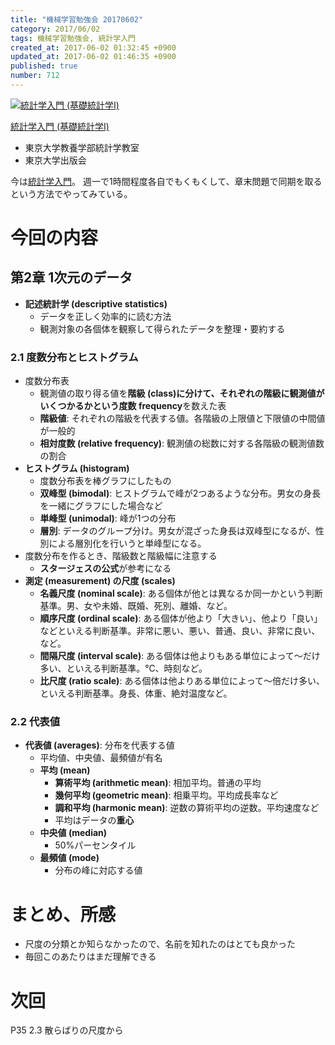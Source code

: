 ```yaml
---
title: "機械学習勉強会 20170602"
category: 2017/06/02
tags: 機械学習勉強会, 統計学入門
created_at: 2017-06-02 01:32:45 +0900
updated_at: 2017-06-02 01:46:35 +0900
published: true
number: 712
---
```


<div class="asin">
<div class="asin-image"><a href="https://www.amazon.co.jp/exec/obidos/ASIN/4130420658/nownabe0c-22/" rel="nofollow noopener" target="_blank"><img src="http://images-jp.amazon.com/images/P/4130420658.09._SL160_.jpg" alt="統計学入門 (基礎統計学Ⅰ)" title="統計学入門 (基礎統計学Ⅰ)"></a></div>
<div class="asin-detail">
<p><a href="https://www.amazon.co.jp/exec/obidos/ASIN/4130420658/nownabe0c-22/" rel="nofollow noopener" target="_blank">統計学入門 (基礎統計学Ⅰ)</a></p>
<ul>
<li>東京大学教養学部統計学教室</li>
<li>東京大学出版会</li>
</ul>
</div>

<p></p>
</div>

今は[統計学入門](https://www.amazon.co.jp/exec/obidos/ASIN/4130420658/nownabe0c-22/)。
週一で1時間程度各自でもくもくして、章末問題で同期を取るという方法でやってみている。

# 今回の内容
## 第2章 1次元のデータ
* **記述統計学 (descriptive statistics)**
    * データを正しく効率的に読む方法
    * 観測対象の各個体を観察して得られたデータを整理・要約する

### 2.1 度数分布とヒストグラム
* 度数分布表
    * 観測値の取り得る値を**階級 (class)**に分けて、それぞれの階級に観測値がいくつかるかという**度数 frequency**を数えた表
    * **階級値**: それぞれの階級を代表する値。各階級の上限値と下限値の中間値が一般的
    * **相対度数 (relative frequency)**: 観測値の総数に対する各階級の観測値数の割合
* **ヒストグラム (histogram)**
    * 度数分布表を棒グラフにしたもの
    * **双峰型 (bimodal)**: ヒストグラムで峰が2つあるような分布。男女の身長を一緒にグラフにした場合など
    * **単峰型 (unimodal)**: 峰が1つの分布
    * **層別**: データのグループ分け。男女が混ざった身長は双峰型になるが、性別による層別化を行いうと単峰型になる。
* 度数分布を作るとき、階級数と階級幅に注意する
    * **スタージェスの公式**が参考になる
* **測定 (measurement) の尺度 (scales)**
    * **名義尺度 (nominal scale)**: ある個体が他とは異なるか同一かという判断基準。男、女や未婚、既婚、死別、離婚、など。
    * **順序尺度 (ordinal scale)**: ある個体が他より「大きい」、他より「良い」などといえる判断基準。非常に悪い、悪い、普通、良い、非常に良い、など。
    * **間隔尺度 (interval scale)**: ある個体は他よりもある単位によって〜だけ多い、といえる判断基準。℃、時刻など。
    * **比尺度 (ratio scale)**: ある個体は他よりある単位によって〜倍だけ多い、といえる判断基準。身長、体重、絶対温度など。

### 2.2 代表値
* **代表値 (averages)**: 分布を代表する値
    * 平均値、中央値、最頻値が有名
    * **平均 (mean)**
        * **算術平均 (arithmetic mean)**: 相加平均。普通の平均
        * **幾何平均 (geometric mean)**: 相乗平均。平均成長率など
        * **調和平均 (harmonic mean)**:  逆数の算術平均の逆数。平均速度など
        * 平均はデータの**重心**
    * **中央値 (median)**
        * 50%パーセンタイル
    * **最頻値 (mode)**
        * 分布の峰に対応する値

# まとめ、所感
* 尺度の分類とか知らなかったので、名前を知れたのはとても良かった
* 毎回このあたりはまだ理解できる

# 次回
P35 2.3 散らばりの尺度から
